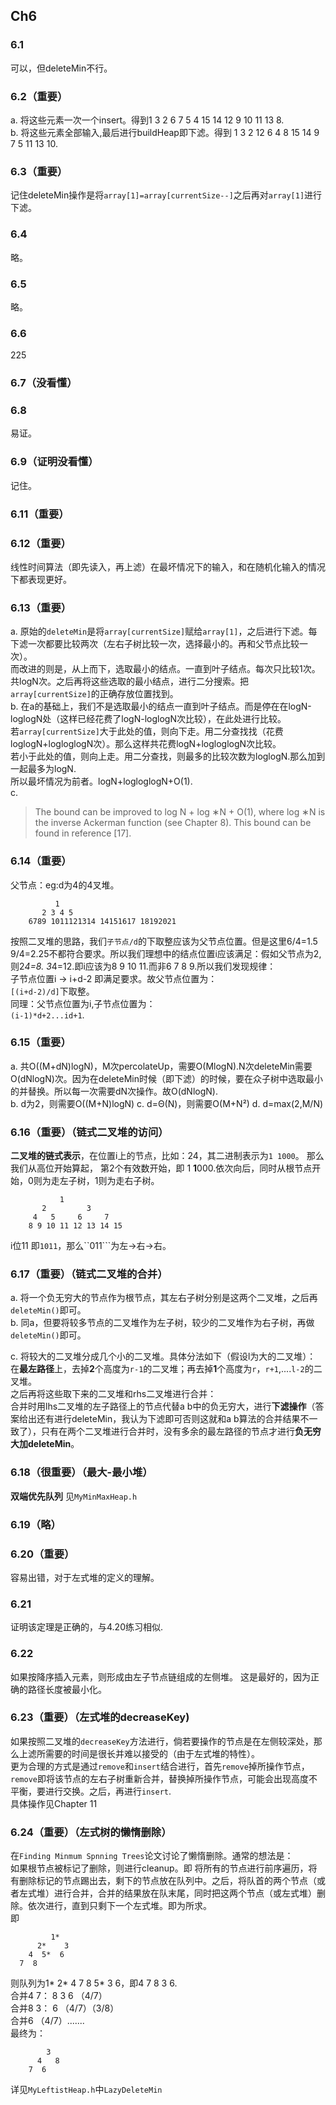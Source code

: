 ## Ch6
### 6.1
可以，但deleteMin不行。
### 6.2（重要）
a. 将这些元素一次一个insert。得到1 3 2 6 7 5 4 15 14 12 9 10 11 13 8.    
b. 将这些元素全部输入,最后进行buildHeap即下滤。得到
1 3 2 12 6 4 8 15 14 9 7 5 11 13 10.
### 6.3（重要）
记住deleteMin操作是将```array[1]=array[currentSize--]```之后再对```array[1]```进行下滤。
### 6.4
略。
### 6.5
略。
### 6.6
225
### 6.7（没看懂）
### 6.8
易证。
### 6.9（证明没看懂）
记住。
### 6.11（重要）
### 6.12（重要）
线性时间算法（即先读入，再上滤）在最坏情况下的输入，和在随机化输入的情况下都表现更好。

### 6.13（重要）
a. 原始的```deleteMin```是将```array[currentSize]```赋给```array[1]```，之后进行下滤。每下滤一次都要比较两次（左右子树比较一次，选择最小的。再和父节点比较一次）。   
而改进的则是，从上而下，选取最小的结点。一直到叶子结点。每次只比较1次。共logN次。之后再将这些选取的最小结点，进行二分搜索。把```array[currentSize]```的正确存放位置找到。     
b. 在a的基础上，我们不是选取最小的结点一直到叶子结点。而是停在在logN-loglogN处（这样已经花费了logN-loglogN次比较），在此处进行比较。   
若```array[currentSize]```大于此处的值，则向下走。用二分查找找（花费loglogN+logloglogN次）。那么这样共花费logN+logloglogN次比较。   
若小于此处的值，则向上走。用二分查找，则最多的比较次数为loglogN.那么加到一起最多为logN.   
所以最坏情况为前者。logN+logloglogN+O(1).    
c. 
>The bound can be improved to log N + log ∗N + O(1), where log ∗N is the inverse Ackerman function (see Chapter 8). This bound can be found in reference [17].    

### 6.14（重要）
父节点：eg:d为4的4叉堆。   

		      1
		   2 3 4 5
		6789 1011121314 14151617 18192021  

按照二叉堆的思路，我们```子节点/d```的下取整应该为父节点位置。但是这里6/4=1.5 9/4=2.25不都符合要求。所以我们理想中的结点位置i应该满足：假如父节点为2,则2*4=8. 3*4=12.即i应该为8 9 10 11.而非6 7 8 9.所以我们发现规律：   
子节点位置i ->  i+d-2 即满足要求。故父节点位置为：   
```[(i+d-2)/d]```下取整。   
同理：父节点位置为i,子节点位置为：  
```(i-1)*d+2...id+1```.   

### 6.15（重要）
a. 共O((M+dN)logN)，M次percolateUp，需要O(MlogN).N次deleteMin需要O(dNlogN)次。因为在deleteMin时候（即下滤）的时候，要在众子树中选取最小的并替换。所以每一次需要dN次操作。故O(dNlogN).    
b. d为2，则需要O((M+N)logN)
c. d=Θ(N)，则需要O(M+N²)
d. d=max(2,M/N)

### 6.16（重要）（链式二叉堆的访问）
**二叉堆的链式表示**，在位置i上的节点，比如：24，其二进制表示为```1 1000```。    那么我们从高位开始算起，      第2个有效数开始，即 1 **1**000.依次向后，同时从根节点开始，0则为走左子树，1则为走右子树。
     
		       1
		   2         3
		 4   5     6     7
		8 9 10 11 12 13 14 15  
i位11 即```1011```，那么``011```为左->右->右。   

### 6.17（重要）（链式二叉堆的合并）
a. 将一个负无穷大的节点作为根节点，其左右子树分别是这两个二叉堆，之后再```deleteMin()```即可。   
b. 同a，但要将较多节点的二叉堆作为左子树，较少的二叉堆作为右子树，再做```deleteMin()```即可。   

c. 将较大的二叉堆分成几个小的二叉堆。具体分法如下（假设l为大的二叉堆）：   
在**最左路径**上，去掉**2**个高度为```r-1```的二叉堆；再去掉**1**个高度为```r```，```r+1```,....```l-2```的二叉堆。   
之后再将这些取下来的二叉堆和rhs二叉堆进行合并：   
合并时用lhs二叉堆的左子路径上的节点代替a b中的负无穷大，进行**下滤操作**（答案给出还有进行deleteMin，我认为下滤即可否则这就和a b算法的合并结果不一致了），只有在两个二叉堆进行合并时，没有多余的最左路径的节点才进行**负无穷大加deleteMin**。   

### 6.18（很重要）（最大-最小堆）
**双端优先队列**
见```MyMinMaxHeap.h```

### 6.19（略）
### 6.20（重要）
容易出错，对于左式堆的定义的理解。
### 6.21
证明该定理是正确的，与4.20练习相似.
### 6.22
如果按降序插入元素，则形成由左子节点链组成的左侧堆。 这是最好的，因为正确的路径长度被最小化。   
### 6.23（重要）（左式堆的decreaseKey)
如果按照二叉堆的```decreaseKey```方法进行，倘若要操作的节点是在左侧较深处，那么上滤所需要的时间是很长并难以接受的（由于左式堆的特性）。   
更为合理的方式是通过```remove```和```insert```结合进行，首先```remove```掉所操作节点，```remove```即将该节点的左右子树重新合并，替换掉所操作节点，可能会出现高度不平衡，要进行交换。之后，再进行```insert```.    
具体操作见Chapter 11  

### 6.24（重要）（左式树的懒惰删除）
在```Finding Minmum Spnning Trees```论文讨论了懒惰删除。通常的想法是：   
如果根节点被标记了删除，则进行cleanup。即 将所有的节点进行前序遍历，将有删除标记的节点踢出去，剩下的节点放在队列中。之后，将队首的两个节点（或者左式堆）进行合并，合并的结果放在队末尾，同时把这两个节点（或左式堆）删除。依次进行，直到只剩下一个左式堆。即为所求。   
即   

		     1*
		  2*    3
		4  5*  6
	  7  8   

则队列为1* 2* 4 7 8 5* 3 6，即4 7 8 3 6.    
合并4 7： 8 3 6 （4/7）    
合并8 3： 6 （4/7）（3/8）   
合并6 （4/7）.......   
最终为： 
 
	 		3
		  4   8
		7  6    

详见```MyLeftistHeap.h```中```LazyDeleteMin```